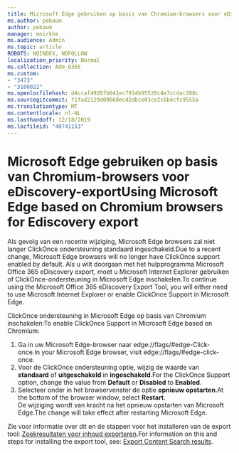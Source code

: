 ```yaml
---
title: Microsoft Edge gebruiken op basis van Chromium-browsers voor eDiscovery-export
ms.author: pebaum
author: pebaum
manager: mnirkhe
ms.audience: Admin
ms.topic: article
ROBOTS: NOINDEX, NOFOLLOW
localization_priority: Normal
ms.collection: Adm_O365
ms.custom:
- "3473"
- "3100022"
ms.openlocfilehash: d4ccaf4928fb041ec7914b95520c4e7ccdac208c
ms.sourcegitcommit: f1fad2129d09660ec42dbce03ce2c6b4cfc9555a
ms.translationtype: MT
ms.contentlocale: nl-NL
ms.lasthandoff: 12/18/2019
ms.locfileid: "40741153"
---
```

# <a name="using-microsoft-edge-based-on-chromium-browsers-for-ediscovery-export"></a><span data-ttu-id="3fc1f-102">Microsoft Edge gebruiken op basis van Chromium-browsers voor eDiscovery-export</span><span class="sxs-lookup"><span data-stu-id="3fc1f-102">Using Microsoft Edge based on Chromium browsers for Ediscovery export</span></span>

<span data-ttu-id="3fc1f-103">Als gevolg van een recente wijziging, Microsoft Edge browsers zal niet langer ClickOnce ondersteuning standaard ingeschakeld.</span><span class="sxs-lookup"><span data-stu-id="3fc1f-103">Due to a recent change, Microsoft Edge browsers will no longer have ClickOnce support enabled by default.</span></span> <span data-ttu-id="3fc1f-104">Als u wilt doorgaan met het hulpprogramma Microsoft Office 365 eDiscovery export, moet u Microsoft Internet Explorer gebruiken of ClickOnce-ondersteuning in Microsoft Edge inschakelen.</span><span class="sxs-lookup"><span data-stu-id="3fc1f-104">To continue using the Microsoft Office 365 eDiscovery Export Tool, you will either need to use Microsoft Internet Explorer or enable ClickOnce Support in Microsoft Edge.</span></span> 

<span data-ttu-id="3fc1f-105">ClickOnce ondersteuning in Microsoft Edge op basis van Chromium inschakelen:</span><span class="sxs-lookup"><span data-stu-id="3fc1f-105">To enable ClickOnce Support in Microsoft Edge based on Chromium:</span></span> 
1. <span data-ttu-id="3fc1f-106">Ga in uw Microsoft Edge-browser naar edge://flags/#edge-Click-once.</span><span class="sxs-lookup"><span data-stu-id="3fc1f-106">In your Microsoft Edge browser, visit edge://flags/#edge-click-once.</span></span>
2. <span data-ttu-id="3fc1f-107">Voor de ClickOnce ondersteuning optie, wijzig de waarde van **standaard** of **uitgeschakeld** in **ingeschakeld**.</span><span class="sxs-lookup"><span data-stu-id="3fc1f-107">For the ClickOnce Support option, change the value from **Default** or **Disabled** to **Enabled**.</span></span> 
3. <span data-ttu-id="3fc1f-108">Selecteer onder in het browservenster de optie **opnieuw opstarten**.</span><span class="sxs-lookup"><span data-stu-id="3fc1f-108">At the bottom of the browser window, select **Restart**.</span></span> <br>
 <span data-ttu-id="3fc1f-109">De wijziging wordt van kracht na het opnieuw opstarten van Microsoft Edge.</span><span class="sxs-lookup"><span data-stu-id="3fc1f-109">The change will take effect after restarting Microsoft Edge.</span></span> 

<span data-ttu-id="3fc1f-110">Zie voor informatie over dit en de stappen voor het installeren van de export tool: [Zoekresultaten voor inhoud exporteren](https://docs.microsoft.com/microsoft-365/compliance/export-search-results).</span><span class="sxs-lookup"><span data-stu-id="3fc1f-110">For information on this and steps for installing the  export tool, see: [ Export Content Search results](https://docs.microsoft.com/microsoft-365/compliance/export-search-results).</span></span>